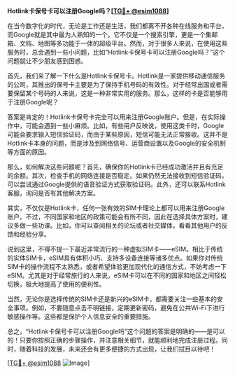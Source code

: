 **Hotlink卡保号卡可以注册Google吗？[[TG💪+ @esim1088](https://t.me/s/esim1088)]**

在当今数字化的时代，无论是工作还是生活，我们都离不开各种在线服务和平台，而Google就是其中最为人熟知的一个。它不仅是一个搜索引擎，更是一个集邮箱、文档、地图等多功能于一体的超级平台。然而，对于很多人来说，在使用这些服务时，总会遇到一些小问题，比如“Hotlink卡保号卡可以注册Google吗？”这个问题就让不少朋友感到困惑。

首先，我们来了解一下什么是Hotlink卡保号卡。Hotlink是一家提供移动通信服务的公司，其推出的保号卡主要是为了保持手机号码的有效性。对于经常出国或者需要保留某个号码的人来说，这是一种非常实用的服务。那么，这样的卡是否能够用于注册Google呢？

答案是肯定的！Hotlink卡保号卡完全可以用来注册Google账户。但是，在实际操作中，可能会遇到一些小麻烦。比如，有些用户反映说，使用这类卡时，Google可能会要求输入短信验证码，而由于某些原因，短信可能无法正常接收。这并不是Hotlink卡本身的问题，而是涉及到网络信号、运营商设置以及Google的安全机制等方面的原因。

那么，如何解决这些问题呢？首先，确保你的Hotlink卡已经成功激活并且有充足的余额。其次，检查手机的网络连接是否稳定。如果仍然无法接收到短信验证码，可以尝试通过Google提供的语音验证方式获取验证码。此外，还可以联系Hotlink客服，询问是否有其他解决方案。

其实，不仅仅是Hotlink卡，任何一张有效的SIM卡理论上都可以用来注册Google账户。不过，不同国家和地区的政策可能会有所不同，因此在选择具体方案时，建议多做一些功课。比如，你可以查阅相关的论坛或者社交媒体，看看其他用户的反馈和经验分享。

说到这里，不得不提一下最近非常流行的一种虚拟SIM卡——eSIM。相比于传统的实体SIM卡，eSIM具有体积小巧、支持多设备连接等诸多优点。如果你对传统SIM卡的操作流程不太熟悉，或者希望体验更加现代化的通信方式，不妨考虑一下eSIM。尤其是对于经常旅行的人来说，eSIM卡可以在不同的国家和地区之间轻松切换，极大地提高了使用的便利性。

当然，无论你是选择传统的SIM卡还是新兴的eSIM卡，都需要关注一些基本的安全事项。例如，不要随意点击不明链接，定期更新密码，避免在公共Wi-Fi下进行敏感操作等。这些都是保护个人信息安全的重要措施。

总之，“Hotlink卡保号卡可以注册Google吗”这个问题的答案是明确的——是可以的！只要你按照正确的步骤操作，并注意相关细节，就能顺利地完成注册过程。同时，随着科技的发展，未来还会有更多便捷的方式出现，让我们拭目以待吧！

[[TG💪+ @esim1088](https://t.me/s/esim1088) ![Image](https://i.postimg.cc/4NQfJmqS/Snipaste-2025-05-13-00-14-12.png)]